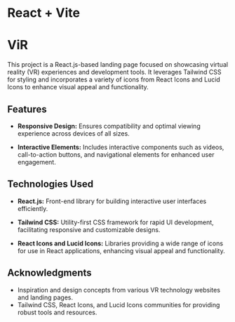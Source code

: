 # React + Vite
# ViR

This project is a React.js-based landing page focused on showcasing virtual reality (VR) experiences and development tools. It leverages Tailwind CSS for styling and incorporates a variety of icons from React Icons and Lucid Icons to enhance visual appeal and functionality.

## Features

- **Responsive Design:** Ensures compatibility and optimal viewing experience across devices of all sizes.

- **Interactive Elements:** Includes interactive components such as videos, call-to-action buttons, and navigational elements for enhanced user engagement.


## Technologies Used

- **React.js:** Front-end library for building interactive user interfaces efficiently.
  
- **Tailwind CSS:** Utility-first CSS framework for rapid UI development, facilitating responsive and customizable designs.
  
- **React Icons and Lucid Icons:** Libraries providing a wide range of icons for use in React applications, enhancing visual appeal and functionality.
  
## Acknowledgments

- Inspiration and design concepts from various VR technology websites and landing pages.
- Tailwind CSS, React Icons, and Lucid Icons communities for providing robust tools and resources.
